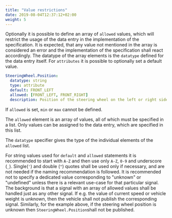 ```yaml
---
title: "Value restrictions"
date: 2019-08-04T12:37:12+02:00
weight: 5
---
```


Optionally it is possible to define an array of `allowed` values, which will restrict the usage of the data entry in the implementation of the specification.
It is expected, that any value not mentioned in the array is considered an error and the implementation of the specification shall react accordingly.
The datatype of the array elements is the `datatype` defined for the data entry itself.
For `attributes` it is possible to optionally set a default value.

```YAML
SteeringWheel.Position:
  datatype: string
  type: attribute
  default: FRONT_LEFT
  allowed: [FRONT_LEFT, FRONT_RIGHT]
  description: Position of the steering wheel on the left or right side of the vehicle.

```

If `allowed` is set, `min` or `max` cannot be defined.

The `allowed` element is an array of values, all of which must be specified
in a list.  Only values can be assigned to the data entry, which are
specified in this list.

The `datatype` specifier gives the type of the individual elements of the `allowed`
list.

For string values used for `default` and `allowed` statements it is recommended to start with `A-Z`
and then use only `A-Z`, `0-9` and underscore (`_`).
Single(`'`) and double (`"`) quotes shall be used only if necessary, and are not needed if the naming recommendation is followed.
It is recommended not to specify a dedicated value corresponding to "unknown" or "undefined" unless there is a relevant use-case for that particular signal.
The background is that a signal with an array of allowed values shall be handled just as any other signal.
If e.g. the value of current speed or vehicle weight is unknown, then the vehicle shall not publish the corresponding signal.
Similarly, for the example above, if the steering wheel position is unknown then `SteeringWheel.Position`shall not be published.
